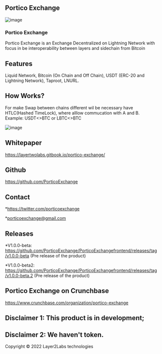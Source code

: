 ## Portico Exchange

![image](https://user-images.githubusercontent.com/83122757/160579966-360666b0-3830-490b-b30c-e4c8c5752872.png)

### Portico Exchange

Portico Exchange is an Exchange Decentralized on Lightning Network with focus in be interoperability between layers and sidechain from Bitcoin

## Features

Liquid Network, Bitcoin (On Chain and Off Chain), USDT (ERC-20 and Lightning Network), Taproot, LNURL.

## How Works? 

For make Swap between chains different wil be necessary have HTLC(Hashed TimeLock), where alllow commucation with A and B.
Example: USDT<>BTC or LBTC<>BTC

![image](https://user-images.githubusercontent.com/83122757/160580176-7cd2852a-2e08-4fc5-9c60-e4fc5ce6afa5.png)

## Whitepaper

https://layertwolabs.gitbook.io/portico-exchange/

## Github
https://github.com/PorticoExchange

## Contact
*https://twitter.com/porticoexchange

*porticoexchange@gmail.com

## Releases

*V1.0.0-beta: https://github.com/PorticoExchange/PorticoExchangefrontend/releases/tag/v1.0.0-beta (Pre release of the product)

*V1.0.0-beta2: https://github.com/PorticoExchange/PorticoExchangefrontend/releases/tag/v1.0.0-beta.2 (Pre release of the product)

## Portico Exchange on Crunchbase

https://www.crunchbase.com/organization/portico-exchange

## Disclaimer 1:  This product is in development;

## Disclaimer 2: We haven't token. 

Copyright © 2022 Layer2Labs technologies
